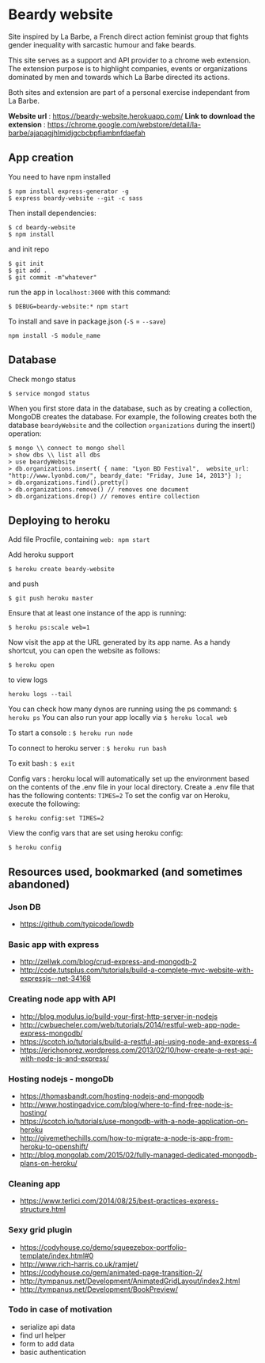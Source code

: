 Beardy website
=========

Site inspired by La Barbe, a French direct action feminist group that fights gender inequality with sarcastic humour and fake beards.

This site serves as a support and API provider to a chrome web extension. The extension purpose is to highlight companies, events or organizations dominated by men and towards which La Barbe directed its actions.

Both sites and extension are part of a personal exercise independant from La Barbe.

**Website url** : https://beardy-website.herokuapp.com/
**Link to download the extension** : https://chrome.google.com/webstore/detail/la-barbe/ajapagjhlmidjgcbcbpfiambnfdaefah


## App creation

You need to have npm installed

```
$ npm install express-generator -g
$ express beardy-website --git -c sass
```

Then install dependencies:

```
$ cd beardy-website
$ npm install
```

and init repo

```
$ git init
$ git add .
$ git commit -m"whatever"
```

 run the app in `localhost:3000` with this command:

```
$ DEBUG=beardy-website:* npm start
```


To install and save in package.json (`-S` = `--save`)
```
npm install -S module_name
```

## Database

Check mongo status
```
$ service mongod status
```

When you first store data in the database, such as by creating a collection, MongoDB creates the database. For example, the following creates both the database `beardyWebsite` and the collection `organizations` during the insert() operation:

```
$ mongo \\ connect to mongo shell
> show dbs \\ list all dbs
> use beardyWebsite
> db.organizations.insert( { name: "Lyon BD Festival",  website_url: "http://www.lyonbd.com/", beardy_date: "Friday, June 14, 2013"} );
> db.organizations.find().pretty()
> db.organizations.remove() // removes one document
> db.organizations.drop() // removes entire collection
```

## Deploying to heroku

Add file Procfile, containing `web: npm start`

Add heroku support

```
$ heroku create beardy-website
```

and push

```
$ git push heroku master
```

Ensure that at least one instance of the app is running:
```
$ heroku ps:scale web=1
```

Now visit the app at the URL generated by its app name. As a handy shortcut, you can open the website as follows:
```
$ heroku open
```

to view logs
```
heroku logs --tail
```
You can check how many dynos are running using the ps command: `$ heroku ps`
You can also run your app locally via `$ heroku local web`

To start a console : `$ heroku run node`

To connect to heroku server : `$ heroku run bash`

To exit bash : `$ exit`


Config vars :
heroku local will automatically set up the environment based on the contents of the .env file in your local directory. Create a .env file that has the following contents: `TIMES=2`
To set the config var on Heroku, execute the following:
```
$ heroku config:set TIMES=2
```

View the config vars that are set using heroku config:
```
$ heroku config
```


## Resources used, bookmarked (and sometimes abandoned)

### Json DB
- https://github.com/typicode/lowdb

### Basic app with express
- http://zellwk.com/blog/crud-express-and-mongodb-2
- http://code.tutsplus.com/tutorials/build-a-complete-mvc-website-with-expressjs--net-34168

### Creating node app with API
- http://blog.modulus.io/build-your-first-http-server-in-nodejs
- http://cwbuecheler.com/web/tutorials/2014/restful-web-app-node-express-mongodb/
- https://scotch.io/tutorials/build-a-restful-api-using-node-and-express-4
- https://erichonorez.wordpress.com/2013/02/10/how-create-a-rest-api-with-node-js-and-express/

### Hosting nodejs - mongoDb
- https://thomasbandt.com/hosting-nodejs-and-mongodb
- http://www.hostingadvice.com/blog/where-to-find-free-node-js-hosting/
- https://scotch.io/tutorials/use-mongodb-with-a-node-application-on-heroku
- http://givemethechills.com/how-to-migrate-a-node-js-app-from-heroku-to-openshift/
- http://blog.mongolab.com/2015/02/fully-managed-dedicated-mongodb-plans-on-heroku/

### Cleaning app
- https://www.terlici.com/2014/08/25/best-practices-express-structure.html


### Sexy grid plugin
- https://codyhouse.co/demo/squeezebox-portfolio-template/index.html#0
- http://www.rich-harris.co.uk/ramjet/
- https://codyhouse.co/gem/animated-page-transition-2/
- http://tympanus.net/Development/AnimatedGridLayout/index2.html
- http://tympanus.net/Development/BookPreview/


### Todo in case of motivation

- serialize api data
- find url helper
- form to add data
- basic authentication

